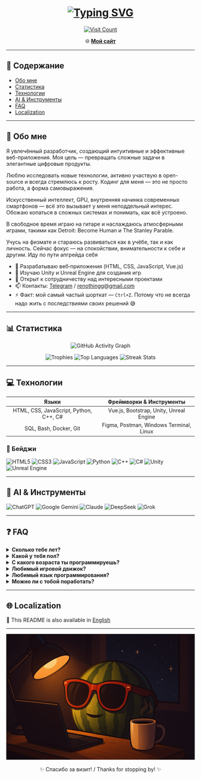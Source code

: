 <h1 align="center">
  <a href="https://git.io/typing-svg"><img src="https://readme-typing-svg.demolab.com?font=Consolas&weight=900&size=40&pause=1000&color=00F716&background=18181800&center=true&vCenter=true&random=true&width=500&lines=Welcome+to+my+GitHub" alt="Typing SVG" /></a>
</h1>

<p align="center">
  <a href="https://github.com/renothingg">
    <img src="https://count.getloli.com/get/@renothingg?theme=rule34" alt="Visit Count" />
  </a>
</p>

<p align="center">
  🌐 <a href="https://renothingg.github.io/ReNothingg/" target="_blank"><strong>Мой сайт</strong></a>
</p>

---

## 📌 Содержание

- [Обо мне](#-обо-мне)
- [Статистика](#-статистика)
- [Технологии](#-технологии)
- [AI & Инструменты](#-ai--инструменты)
- [FAQ](#-faq)
- [Localization](#-localization)

---

## 🚀 Обо мне
Я увлечённый разработчик, создающий интуитивные и эффективные веб-приложения. Моя цель — превращать сложные задачи в элегантные цифровые продукты.

Люблю исследовать новые технологии, активно участвую в open-source и всегда стремлюсь к росту. Кодинг для меня — это не просто работа, а форма самовыражения.

Искусственный интеллект, GPU, внутренняя начинка современных смартфонов — всё это вызывает у меня неподдельный интерес. Обожаю копаться в сложных системах и понимать, как всё устроено.

В свободное время играю на гитаре и наслаждаюсь атмосферными играми, такими как Detroit: Become Human и The Stanley Parable.

Учусь на физмате и стараюсь развиваться как в учёбе, так и как личность. Сейчас фокус — на спокойствии, внимательности к себе и другим. Иду по пути апгрейда себя

- 🔭 Разрабатываю веб‑приложения (HTML, CSS, JavaScript, Vue.js)
- 🌱 Изучаю Unity и Unreal Engine для создания игр
- 👯 Открыт к сотрудничеству над интересными проектами
- 📫 Контакты: [Telegram](https://t.me/ReNothingg) / [renothingg@gmail.com](mailto:renothingg@gmail.com)
- ⚡ Факт: мой самый частый шорткат — `Ctrl+Z`. Потому что не всегда надо жить с последствиями своих решений 😅

---

## 📊 Статистика

<p align="center">
  <img src="https://github-readme-activity-graph.vercel.app/graph?username=renothingg&bg_color=0d1117&color=58a6ff&line=58a6ff&point=58a6ff&area=true&area_color=161b22&radius=8&hide_border=true" alt="GitHub Activity Graph" />
</p>

<p align="center">
  <img src="https://github-profile-trophy.vercel.app/?username=renothingg&theme=onedark&no-bg=true&no-frame=true&margin-w=10&margin-h=10" alt="Trophies" />
  <img src="https://github-readme-stats.vercel.app/api/top-langs/?username=renothingg&layout=compact&langs_count=6&theme=onedark&hide_border=true" alt="Top Languages" />
  <img src="https://github-readme-streak-stats.herokuapp.com/?user=renothingg&theme=onedark&hide_border=true" alt="Streak Stats" />
</p>

---

## 💻 Технологии

| Языки                             | Фреймворки & Инструменты                  |
|:---------------------------------:|:----------------------------------------:|
| HTML, CSS, JavaScript, Python, C++, C# | Vue.js, Bootstrap, Unity, Unreal Engine |
| SQL, Bash, Docker, Git           | Figma, Postman, Windows Terminal, Linux |

### 🔧 Бейджи

![HTML5](https://img.shields.io/badge/HTML5-E34F26?style=for-the-badge&logo=html5)
![CSS3](https://img.shields.io/badge/CSS3-1572B6?style=for-the-badge&logo=css3)
![JavaScript](https://img.shields.io/badge/JavaScript-F7DF1E?style=for-the-badge&logo=javascript)
![Python](https://img.shields.io/badge/Python-3776AB?style=for-the-badge&logo=python)
![C++](https://img.shields.io/badge/C++-00599C?style=for-the-badge&logo=c%2B%2B)
![C#](https://img.shields.io/badge/C%23-239120?style=for-the-badge&logo=c-sharp)
![Unity](https://img.shields.io/badge/Unity-000000?style=for-the-badge&logo=unity)
![Unreal Engine](https://img.shields.io/badge/Unreal_Engine-0E1128?style=for-the-badge&logo=unrealengine)

---

## 🤖 AI & Инструменты

![ChatGPT](https://img.shields.io/badge/ChatGPT-74AA9C?style=for-the-badge&logo=openai)
![Google Gemini](https://img.shields.io/badge/Google_Gemini-8E75B2?style=for-the-badge&logo=google)
![Claude](https://img.shields.io/badge/Claude-000000?style=for-the-badge&logo=anthropic)
![DeepSeek](https://img.shields.io/badge/DeepSeek-0066FF?style=for-the-badge&logo=deepseek)
![Grok](https://img.shields.io/badge/Grok-000000?style=for-the-badge&logo=grok)

---

## ❓ FAQ

<details>
  <summary><strong>Сколько тебе лет?</strong></summary>
  Достаточно, чтобы знать, что `while(true)` — плохая идея. Но недостаточно, чтобы перестать её использовать.
</details>

<details>
  <summary><strong>Какой у тебя пол?</strong></summary>
  Есть входная дверь, есть выходная. Значит, я двусторонний! Вопрос открыт, но функционален :)
</details>

<details>
  <summary><strong>С какого возраста ты программируешь?</strong></summary>
  С 2015 года. Тогда всё было проще — HTML не прикидывался языком, а фронт с бэком ещё не воевали.
</details>

<details>
  <summary><strong>Любимый игровой движок?</strong></summary>
  Unity — пока он не начал требовать донаты за каждый прыжок персонажа 🙃
</details>

<details>
  <summary><strong>Любимый язык программирования?</strong></summary>
  **C#** — как IKEA: удобно, пока не начнёшь собирать в проде.  
  **Python** — как домашние тапки: уютно, но в прод — не выйдешь.
</details>

<details>
  <summary><strong>Можно ли с тобой поработать?</strong></summary>
  Конечно! Только сначала настрой Git без гугла... и переживи ревью от самого себя.
</details>

---

## 🌐 Localization

📄 This README is also available in [English](lang/README-en.md)

---

<p align="center">
  <img src="render1.png" alt="Render1" />
</p>

<p align="center">✨ Спасибо за визит! / Thanks for stopping by! ✨</p>
